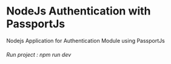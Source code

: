 # NodeJs Authentication with PassportJs
Nodejs Application for Authentication Module using PassportJs

###### Run project : npm run dev

